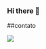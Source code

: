 ### Hi there 👋

<!--
**manuelfagundes77/manuelfagundes77** is a ✨ _special_ ✨ repository because its `README.md` (this file) appears on your GitHub profile.

Here are some ideas to get you started:


- 🌱 Atualmente estou aprendendo:  java, HTML, CSS, JavaScript.
- ⚡ Curiosidade: Formado em Direito :p



-->

##contato

<div>
<a href="https://www.linkedin.com/in/manuel-fagundes-6855a1208/" target="_blank"><img src="https://img.shields.io/badge/-LinkedIn-%230077B5?style=for-the-badge&logo=linkedin&logoColor=white" target="_blank"></a>   
</div>
